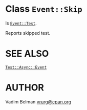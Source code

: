 Class `Event::Skip`
===================

Is [`Event::Test`](https://github.com/vrurg/raku-Test-Async/blob/v0.1.900/docs/md/Test/Async/Event/Test.md).

Reports skipped test.

SEE ALSO
========

[`Test::Async::Event`](https://github.com/vrurg/raku-Test-Async/blob/v0.1.900/docs/md/Test/Async/Event.md)

AUTHOR
======

Vadim Belman <vrurg@cpan.org>

